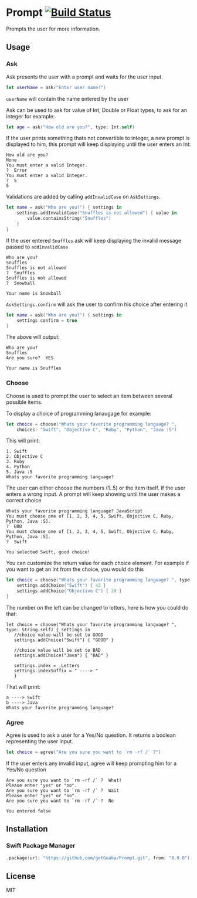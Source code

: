 # Prompt [![Build Status](https://travis-ci.com/getGuaka/Prompt.svg?branch=master)](https://travis-ci.com/getGuaka/Prompt)

Prompts the user for more information.

## Usage

### Ask
Ask presents the user with a prompt and waits for the user input.
```swift
let userName = ask("Enter user name?")
```
`userName` will contain the name entered by the user

Ask can be used to ask for value of Int, Double or Float types, to ask for an integer for example:

```swift
let age = ask("How old are you?", type: Int.self)
```
If the user prints something thats not convertible to integer, a new prompt is displayed to him, this prompt will keep displaying until the user enters an Int:

    How old are you?
    None
    You must enter a valid Integer.
    ?  Error
    You must enter a valid Integer.
    ?  5
    5

Validations are added by calling `addInvalidCase` on `AskSettings`.

```swift
let name = ask("Who are you?") { settings in
    settings.addInvalidCase("Snuffles is not allowed") { value in
        value.containsString("Snuffles")
    }
}
```
If the user entered `Snuffles` ask will keep displaying the invalid message passed to `addInvalidCase`

    Who are you?
    Snuffles
    Snuffles is not allowed
    ?  Snuffles
    Snuffles is not allowed
    ?  Snowball

    Your name is Snowball

`AskSettings.confirm` will ask the user to confirm his choice after entering it

```swift
let name = ask("Who are you?") { settings in
    settings.confirm = true
}
```

The above will output:

    Who are you?
    Snuffles
    Are you sure?  YES

    Your name is Snuffles

### Choose
Choose is used to prompt the user to select an item between several possible items.

To display a choice of programming lanaugage for example:
```swift
let choice = choose("Whats your favorite programming language? ",
    choices: "Swift", "Objective C", "Ruby", "Python", "Java :S")
```

This will print:

    1. Swift
    2. Objective C
    3. Ruby
    4. Python
    5. Java :S
    Whats your favorite programming language?

The user can either choose the numbers (1..5) or the item itself. If the user enters a wrong input. A prompt will keep showing until the user makes a correct choice

    Whats your favorite programming language? JavaScript
    You must choose one of [1, 2, 3, 4, 5, Swift, Objective C, Ruby, Python, Java :S].
    ?  BBB
    You must choose one of [1, 2, 3, 4, 5, Swift, Objective C, Ruby, Python, Java :S].
    ?  Swift

    You selected Swift, good choice!

You can customize the return value for each choice element. For example if you want to get an Int from the choice, you would do this

```swift
let choice = choose("Whats your favorite programming language? ", type: Int.self) { settings in
    settings.addChoice("Swift") { 42 }
    settings.addChoice("Objective C") { 20 }
}
```

The number on the left can be changed to letters, here is how you could do that:

```siwft
let choice = choose("Whats your favorite programming language? ", type: String.self) { settings in
   //choice value will be set to GOOD
   settings.addChoice("Swift") { "GOOD" }

   //choice value will be set to BAD
   settings.addChoice("Java") { "BAD" }

   settings.index = .Letters
   settings.indexSuffix = " ----> "
   }
```

That will print:

    a ----> Swift
    b ----> Java
    Whats your favorite programming language?

### Agree
Agree is used to ask a user for a Yes/No question. It returns a boolean representing the user input.

```swift
let choice = agree("Are you sure you want to `rm -rf /` ?")
```

If the user enters any invalid input, agree will keep prompting him for a Yes/No question

    Are you sure you want to `rm -rf /` ?  What!
    Please enter "yes" or "no".
    Are you sure you want to `rm -rf /` ?  Wait
    Please enter "yes" or "no".
    Are you sure you want to `rm -rf /` ?  No

    You entered false

## Installation

### Swift Package Manager

```swift
.package(url: "https://github.com/getGuaka/Prompt.git", from: "0.0.0"),
```

## License

MIT
